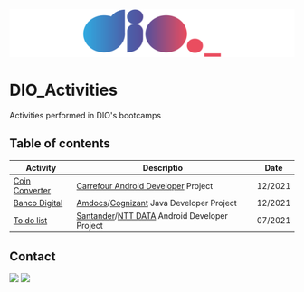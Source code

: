 <img alt="logo DIO.me" src="https://github.com/joaomhernandes/DIO_Activities/blob/main/Assets/dioLogo.svg" style="width: auto, height: 30%, margin-left: auto, margin-left: auto" />

# DIO_Activities

Activities performed in DIO's bootcamps


## Table of contents

| Activity  | Descriptio  | Date |
|   ---     |     ---     |       ---        |
| [Coin Converter](https://github.com/joaomhernandes/DIO_Activities/tree/main/Carrefour%20Android%20Developer/coin-converter) | [Carrefour Android Developer](https://github.com/joaomhernandes/DIO_Activities/tree/main/Carrefour%20Android%20Developer) Project | 12/2021 |
|[Banco Digital](https://github.com/joaomhernandes/DIO_Activities/tree/main/CognizantJavaDeveloper/BancoDigital) | [Amdocs](https://github.com/joaomhernandes/DIO_Activities/tree/main/AmdocsJavaDeveloper)/[Cognizant](https://github.com/joaomhernandes/DIO_Activities/tree/main/CognizantJavaDeveloper) Java Developer Project | 12/2021|
| [To do list](https://github.com/joaomhernandes/DigitalInnovationOne/tree/main/To%20Do%20List) | [Santander](https://github.com/joaomhernandes/DIO_Activities/tree/main/SantanderMobileDeveloper)/[NTT DATA](https://github.com/joaomhernandes/DIO_Activities/tree/main/NTTDataAbdroidDeveloper) Android Developer Project | 07/2021 |


## Contact

<a href="https://www.linkedin.com/in/joão-maurício-hernandes-carrenho/" target="_blank"><img src="https://img.shields.io/badge/-LinkedIn-%230077B5?style=for-the-badge&logo=linkedin&logoColor=white" target="_blank"></a> <a href="https://github.com/joaomhernandes" target="_blank"><img src="https://img.shields.io/github/followers/joaomhernandes?label=Joaomhernandes&style=for-the-badge" target="_blank"></a> 
